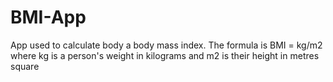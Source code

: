# BMI-App
App used to calculate body a body mass index. The formula is BMI = kg/m2 where kg is a person's weight in kilograms and m2 is their height in metres square

